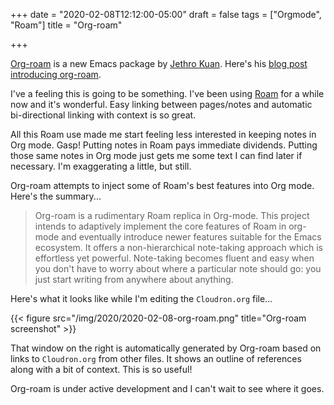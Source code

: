 +++
date = "2020-02-08T12:12:00-05:00"
draft = false
tags = ["Orgmode", "Roam"]
title = "Org-roam"

+++

[Org-roam](https://github.com/jethrokuan/org-roam) is a new Emacs package by [Jethro Kuan](https://blog.jethro.dev/). Here's his [blog post introducing
org-roam](https://blog.jethro.dev/posts/introducing%5Forg%5Froam/).

I've a feeling this is going to be something. I've been using [Roam](https://roamresearch.com) for a while now
and it's wonderful. Easy linking between pages/notes and automatic
bi-directional linking with context is so great.

All this Roam use made me start feeling less interested in keeping notes in Org
mode. Gasp! Putting notes in Roam pays immediate dividends. Putting those same
notes in Org mode just gets me some text I can find later if necessary. I'm
exaggerating a little, but still.

Org-roam attempts to inject some of Roam's best features into Org mode. Here's
the summary...

> Org-roam is a rudimentary Roam replica in Org-mode. This project intends to adaptively implement the core features of Roam in org-mode and eventually introduce newer features suitable for the Emacs ecosystem. It offers a non-hierarchical note-taking approach which is effortless yet powerful. Note-taking becomes fluent and easy when you don't have to worry about where a particular note should go: you just start writing from anywhere about anything.

Here's what it looks like while I'm editing the `Cloudron.org` file...

{{< figure src="/img/2020/2020-02-08-org-roam.png" title="Org-roam screenshot" >}}

That window on the right is automatically generated by Org-roam based on links
to `Cloudron.org` from other files. It shows an outline of references along with a
bit of context. This is so useful!

Org-roam is under active development and I can't wait to see where it goes.
